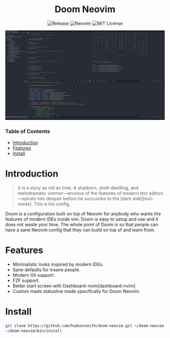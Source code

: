 <div align="center">

# Doom Neovim

![Release](https://img.shields.io/badge/release-alpha%201.0-green?style=for-the-badge)
![Neovim](https://img.shields.io/badge/Neovim-0.4-%2357A143?style=for-the-badge)
![MIT License](https://img.shields.io/badge/LICENSE-MIT-%23FE7D37?style=for-the-badge)

![A picture of doom neovim running](doom-neovim.png "Doom Neovim")

</div>

### Table of Contents
- [Introduction](#introduction)
- [Features](#features)
- [Install](#install)

# Introduction
> It is a story as old as time. A stubborn, shell-dwelling, and melodramatic
> vimmer—envious of the features of modern text editors—spirals into
> despair before he succumbs to the [dark side][evil-mode]. This is his config.

Doom is a configuration built on top of Neovim for anybody who wants the features of modern IDEs inside vim.
Doom is easy to setup and use and it does not waste your time.
The whole point of Doom is so that people can have a sane Neovim config that they can build on top of and learn from.

# Features
- Minimalistic looks inspired by modern IDEs.
- Sane defaults for insane people.
- Modern Git support.
- FZF support.
- Better start screen with Dashboard-nvim[dashboard-nvim]
- Custom made statusline made specifically for Doom Neovim.

# Install
``` sh
git clone https://github.com/hudsonsmith/doom-neovim.git ~/doom-neovim
~/doom-neovim/bin/install
```
